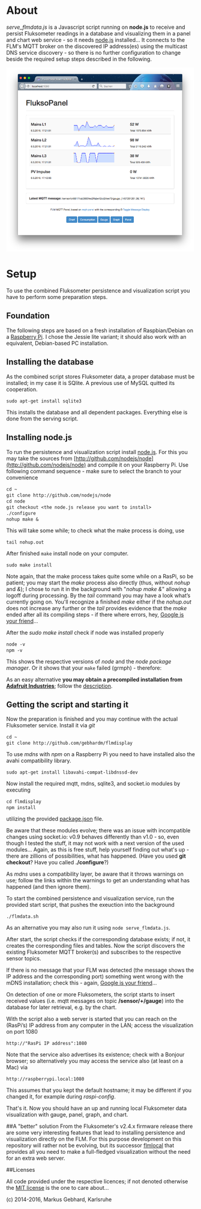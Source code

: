 # About

*serve_flmdata.js* is a Javascript script running on **node.js** to receive and persist Fluksometer readings in a database and visualizing them in a panel and chart web service - so it needs [node.js](http://nodejs.org) installed...
It connects to the FLM's MQTT broker on the discovered IP address(es) using the multicast DNS service discovery - so there is no further configuration to change beside the required setup steps described in the following.

<img src="fluksopanel.png" width=500>

# Setup

To use the combined Fluksometer persistence and visualization script you have to perform some preparation steps. 

## Foundation

The following steps are based on a fresh installation of Raspbian/Debian on a [Raspberry Pi](http://www.raspberrypi.org/downloads). I chose the Jessie lite variant; it should also work with an equivalent, Debian-based PC installation.

## Installing the database

As the combined script stores Fluksometer data, a proper database must be installed; in my case it is SQlite. A previous use of MySQL quitted its cooperation.

	sudo apt-get install sqlite3

This installs the database and all dependent packages. Everything else is done from the serving script.

## Installing node.js

To run the persistence and visualization script install [node.js](http://nodejs.org). For this you may take the sources from [http://github.com/nodejs/node](http://github.com/nodejs/node) and compile it on your Raspberry Pi. Use following command sequence - make sure to select the branch to your convenience

	cd ~
	git clone http://github.com/nodejs/node
	cd node
	git checkout <the node.js release you want to install>
	./configure
	nohup make &
	
This will take some while; to check what the make process is doing, use
	
	tail nohup.out
	
After finished `make` install node on your computer.
	
	sudo make install

Note again, that the make process takes quite some while on a RasPi, so be patient; you may start the *make* process also directly (thus, without *nohup* and *&*); I chose to run it in the background with "*nohup make &*" allowing a logoff during processing. By the *tail* command you may have a look what’s currently going on. You'll recognize a finished *make* either if the *nohup.out* does not increase any further or the *tail* provides evidence that the *make* ended after all its compiling steps - if there where errors, hey, [Google is your friend](http://www.giyf.com)...
 
After the *sudo make install* check if node was installed properly 

	node -v
	npm -v

This shows the respective versions of *node* and the *node package manager*. Or it shows that your `make` failed (grmph) - therefore:

As an easy alternative **you may obtain a precompiled installation from [Adafruit Industries](https://www.adafruit.com/)**; follow the [description](https://learn.adafruit.com/node-embedded-development/installing-node-dot-js).

## Getting the script and starting it

Now the preparation is finished and you may continue with the actual Fluksometer service. Install it via *git*

	cd ~
	git clone http://github.com/gebhardm/flmdisplay

To use *mdns* with *npm* on a Raspberry Pi you need to have installed also the avahi compatibility library.

	sudo apt-get install libavahi-compat-libdnssd-dev

Now install the required mqtt, mdns, sqlite3, and socket.io modules by executing 

	cd flmdisplay
    npm install
    
utilizing the provided [package.json](package.json) file.

Be aware that these modules evolve; there was an issue with incompatible changes using socket.io: v0.9 behaves differently than v1.0 - so, even though I tested the stuff, it may not work with a next version of the used modules... Again, as this is free stuff, help yourself finding out what's up - there are zillions of possibilities, what has happened. (Have you used **git checkout**? Have you called **./configure**?)

As *mdns* uses a compatibility layer, be aware that it throws warnings on use; follow the links within the warnings to get an understanding what has happened (and then ignore them). 

To start the combined persistence and visualization service, run the provided start script, that pushes the exeuction into the background

	./flmdata.sh

As an alternative you may also run it using `node serve_flmdata.js`.

After start, the script checks if the corresponding database exists; if not, it creates the corresponding files and tables. Now the script discovers the existing Fluksometer MQTT broker(s) and subscribes to the respective sensor topics.

If there is no message that your FLM was detected (the message shows the IP address and the corresponding port) something went wrong with the mDNS installation; check this - again, [Google is your friend](http://www.giyf.com)...

On detection of one or more Fluksometers, the script starts to insert received values (i.e. mqtt messages on topic **/sensor/+/gauge**) into the database for later retrieval, e.g. by the chart. 

With the script also a web server is started that you can reach on the (RasPi’s) IP address from any computer in the LAN; access the visualization on port 1080

	http://"RasPi IP address":1080

Note that the service also advertises its existence; check with a Bonjour browser; so alternatively you may access the service also (at least on a Mac) via

	http://raspberrypi.local:1080

This assumes that you kept the default hostname; it may be different if you changed it, for example during *raspi-config*.

That's it. Now you should have an up and running local Fluksometer data visualization with gauge, panel, graph, and chart.

##A "better" solution
From the Fluksometer's v2.4.x firmware release there are some very interesting features that lead to installing persistence and visualization directly on the FLM. For this purpose development on this repository will rather not be evolving, but its successor [flmlocal](http://github.com/gebhardm/flmlocal) that provides all you need to make a full-fledged visualization without the need for an extra web server.

##Licenses

All code provided under the respective licences; if not denoted otherwise the [MIT license](http://opensource.org/licenses/MIT) is the one to care about...

(c) 2014-2016, Markus Gebhard, Karlsruhe